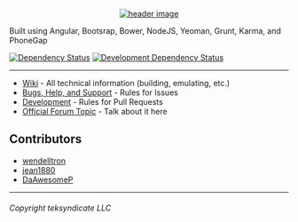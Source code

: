 
<p align="center"><a href="https://github.com/wendelltron/tekapp"><img alt="header image" src="https://cloud.githubusercontent.com/assets/4472083/7058394/eac9cf36-de26-11e4-921a-d786750fabb8.png"/></a></p>
Built using  Angular, Bootsrap, Bower, NodeJS, Yeoman, Grunt, Karma, and PhoneGap

[![Dependency Status](https://img.shields.io/gemnasium/wendelltron/tekapp.svg)](https://gemnasium.com/wendelltron/tekapp)
[![Development Dependency Status](https://img.shields.io/david/dev/wendelltron/tekapp.svg)](https://david-dm.org/wendelltron/tekapp#info=devDependencies)

---

 - [Wiki](https://github.com/wendelltron/tekapp/wiki) - All technical information (building, emulating, etc.) 
 - [Bugs, Help, and Support](https://github.com/wendelltron/tekapp/blob/master/CONTRIBUTING.md#bugs-help-and-support) - Rules for Issues
 - [Development](https://github.com/wendelltron/tekapp/blob/master/CONTRIBUTING.md#pull-requests) - Rules for Pull Requests
 - [Official Forum Topic](https://forum.teksyndicate.com/t/tek-syndicate-app/77016) - Talk about it here

## Contributors
 - [wendelltron](https://github.com/wendelltron)
 - [jean1880](https://github.com/jean1880)
 - [DaAwesomeP](https://github.com/DaAwesomeP)

---
###### Copyright teksyndicate LLC
